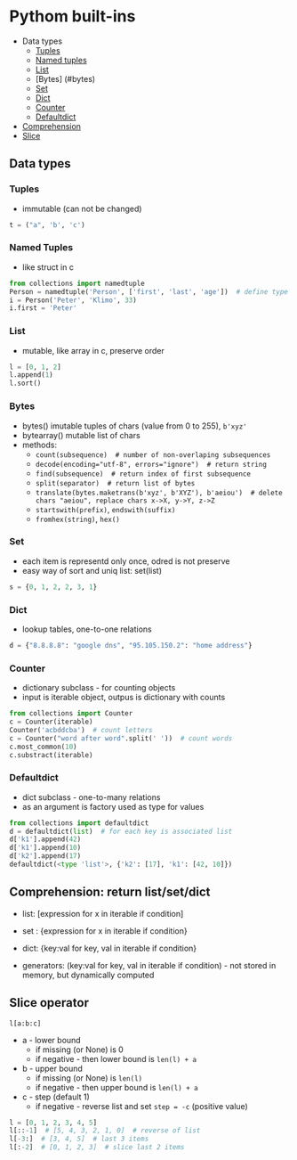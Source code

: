 # Pythom built-ins
* Data types
  * [Tuples](#tuples)
  * [Named tuples](#named-tuples)
  * [List](#list)
  * [Bytes] (#bytes)
  * [Set](#set)
  * [Dict](#dict)
  * [Counter](#counter)
  * [Defaultdict](#defaultdict)
* [Comprehension](#comprehension-return-listsetdict)
* [Slice](#slice-operator)

## Data types

### Tuples

* immutable (can not be changed)
```python
t = ("a", 'b', 'c')
```

### Named Tuples

* like struct in c
```python
from collections import namedtuple
Person = namedtuple('Person', ['first', 'last', 'age'])  # define type Person
i = Person('Peter', 'Klimo', 33)
i.first = 'Peter'
```

### List

* mutable, like array in c, preserve order
```python
l = [0, 1, 2]
l.append(1)
l.sort()
```

### Bytes

* bytes() imutable tuples of chars (value from 0 to 255), `b'xyz'`
* bytearray() mutable list of chars
* methods:
  * `count(subsequence)  # number of non-overlaping subsequences`
  * `decode(encoding="utf-8", errors="ignore")  # return string`
  * `find(subsequence)  # return index of first subsequence`
  * `split(separator)  # return list of bytes`
  * `translate(bytes.maketrans(b'xyz', b'XYZ'), b'aeiou')  # delete chars "aeiou", replace chars x->X, y->Y, z->Z`
  * `startswith(prefix)`, `endswith(suffix)`
  * `fromhex(string)`, `hex()`

### Set

* each item is representd only once, odred is not preserve
* easy way of sort and uniq list: set(list)
```python
s = {0, 1, 2, 2, 3, 1}
```

### Dict
* lookup tables, one-to-one relations
```python
d = {"8.8.8.8": "google dns", "95.105.150.2": "home address"}
```

### Counter
* dictionary subclass - for counting objects
* input is iterable object, outpus is dictionary with counts
```python
from collections import Counter
c = Counter(iterable)
Counter('acbddcba')  # count letters
c = Counter("word after word".split(' '))  # count words
c.most_common(10)
c.substract(iterable)
```

### Defaultdict
* dict subclass - one-to-many relations
* as an argument is factory used as type for values
```python
from collections import defaultdict
d = defaultdict(list)  # for each key is associated list
d['k1'].append(42)
d['k1'].append(10)
d['k2'].append(17)
defaultdict(<type 'list'>, {'k2': [17], 'k1': [42, 10]})
```

## Comprehension: return list/set/dict
* list: [expression for x in iterable if condition]
* set : {expression for x in iterable if condition}
* dict: {key:val for key, val in iterable if condition}

* generators: (key:val for key, val in iterable if condition) - not stored in memory, but dynamically computed

## Slice operator
`l[a:b:c]`
* a - lower bound
  * if missing (or None) is 0
  * if negative - then lower bound is `len(l) + a`
* b - upper bound
  * if missing (or None) is `len(l)`
  * if negative - then upper bound is `len(l) + a`
* c - step (default 1)
  * if negative - reverse list and set `step = -c` (positive value)
```python
l = [0, 1, 2, 3, 4, 5]
l[::-1]  # [5, 4, 3, 2, 1, 0]  # reverse of list
l[-3:]  # [3, 4, 5]  # last 3 items
l[:-2]  # [0, 1, 2, 3]  # slice last 2 items
```

